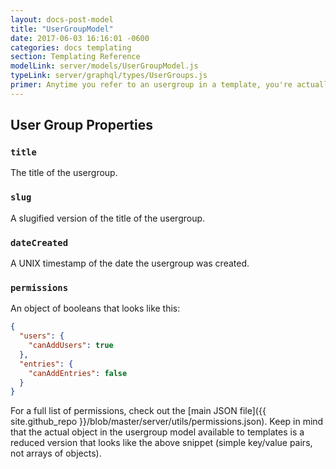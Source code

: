 ```yaml
---
layout: docs-post-model
title: "UserGroupModel"
date: 2017-06-03 16:16:01 -0600
categories: docs templating
section: Templating Reference
modelLink: server/models/UserGroupModel.js
typeLink: server/graphql/types/UserGroups.js
primer: Anytime you refer to an usergroup in a template, you're actually being provided with a UserGroupModel object.
---
```


## User Group Properties

### `title`
The title of the usergroup.

### `slug`
A slugified version of the title of the usergroup.

### `dateCreated`
A UNIX timestamp of the date the usergroup was created.

### `permissions`
An object of booleans that looks like this:

```json
{
  "users": {
    "canAddUsers": true
  },
  "entries": {
    "canAddEntries": false
  }
}
```

For a full list of permissions, check out the [main JSON file]({{ site.github_repo }}/blob/master/server/utils/permissions.json). Keep in mind that the actual object in the usergroup model available to templates is a reduced version that looks like the above snippet (simple key/value pairs, not arrays of objects).